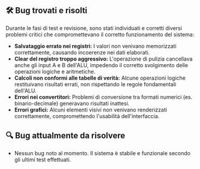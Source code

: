 
## 🛠️ Bug trovati e risolti

Durante le fasi di test e revisione, sono stati individuati e corretti diversi problemi critici che compromettevano il corretto funzionamento del sistema:

- **Salvataggio errato nei registri:** I valori non venivano memorizzati correttamente, causando incoerenze nei dati elaborati.
- **Clear del registro troppo aggressivo:** L'operazione di pulizia cancellava anche gli input A e B dell'ALU, impedendo il corretto svolgimento delle operazioni logiche e aritmetiche.
- **Calcoli non conformi alle tabelle di verità:** Alcune operazioni logiche restituivano risultati errati, non rispettando le regole fondamentali dell'ALU.
- **Errori nei convertitori:** Problemi di conversione tra formati numerici (es. binario-decimale) generavano risultati inattesi.
- **Errori grafici:** Alcuni elementi visivi non venivano renderizzati correttamente, compromettendo l'usabilità dell'interfaccia.

## 🔍 Bug attualmente da risolvere

- Nessun bug noto al momento. Il sistema è stabile e funzionale secondo gli ultimi test effettuati.
